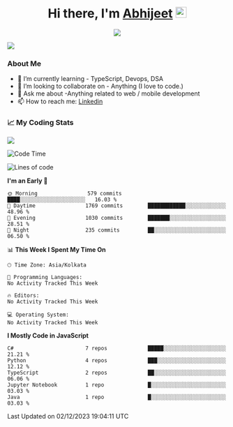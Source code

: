 <div align="center">
   <h1>Hi there, I'm <a href="">Abhijeet</a> <img src="https://media.giphy.com/media/hvRJCLFzcasrR4ia7z/giphy.gif" width="25px"> </h1>
   
   
   <img src="https://pronoun.cyou/x/y?subject=He&object=Him&height=20"> 
</div>

![](https://komarev.com/ghpvc/?username=abhijeetsingh-22)

<h3>About Me </h3>

<!-- - 🔭 I’m currently working on - My engineering Capstone Project -->
- 🌱 I’m currently learning - TypeScript, Devops, DSA
- 👯 I’m looking to collaborate on - Anything (I love to code.)
- 💬 Ask me about -Anything related to web / mobile development
- 📫 How to reach me: [Linkedin](https://www.linkedin.com/in/amabhijeet/)

### &#128200; My Coding Stats

<img align="center" src="https://github-readme-stats.vercel.app/api?username=abhijeetsingh-22&count_private=true&show_icons=true&theme=default&hide=stars" />

<!--START_SECTION:waka-->
![Code Time](http://img.shields.io/badge/Code%20Time-463%20hrs%2033%20mins-blue)

![Lines of code](https://img.shields.io/badge/From%20Hello%20World%20I%27ve%20Written-24.5%20million%20lines%20of%20code-blue)

**I'm an Early 🐤** 

```text
🌞 Morning                579 commits         ████░░░░░░░░░░░░░░░░░░░░░   16.03 % 
🌆 Daytime                1769 commits        ████████████░░░░░░░░░░░░░   48.96 % 
🌃 Evening                1030 commits        ███████░░░░░░░░░░░░░░░░░░   28.51 % 
🌙 Night                  235 commits         ██░░░░░░░░░░░░░░░░░░░░░░░   06.50 % 
```


📊 **This Week I Spent My Time On** 

```text
🕑︎ Time Zone: Asia/Kolkata

💬 Programming Languages: 
No Activity Tracked This Week

🔥 Editors: 
No Activity Tracked This Week

💻 Operating System: 
No Activity Tracked This Week
```

**I Mostly Code in JavaScript** 

```text
C#                       7 repos             █████░░░░░░░░░░░░░░░░░░░░   21.21 % 
Python                   4 repos             ███░░░░░░░░░░░░░░░░░░░░░░   12.12 % 
TypeScript               2 repos             ██░░░░░░░░░░░░░░░░░░░░░░░   06.06 % 
Jupyter Notebook         1 repo              █░░░░░░░░░░░░░░░░░░░░░░░░   03.03 % 
Java                     1 repo              █░░░░░░░░░░░░░░░░░░░░░░░░   03.03 % 
```




 Last Updated on 02/12/2023 19:04:11 UTC
<!--END_SECTION:waka-->
